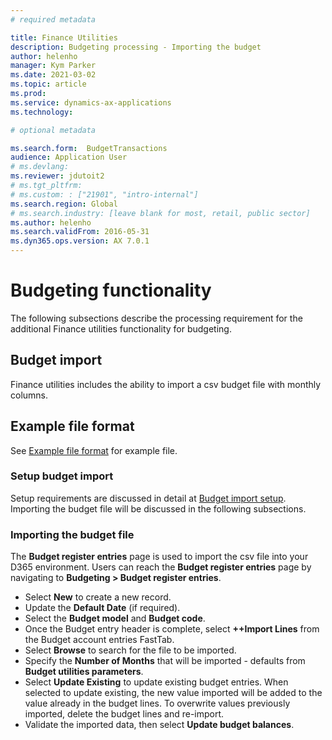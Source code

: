 ```yaml
---
# required metadata

title: Finance Utilities 
description: Budgeting processing - Importing the budget
author: helenho
manager: Kym Parker
ms.date: 2021-03-02
ms.topic: article
ms.prod: 
ms.service: dynamics-ax-applications
ms.technology: 

# optional metadata

ms.search.form:  BudgetTransactions
audience: Application User
# ms.devlang: 
ms.reviewer: jdutoit2
# ms.tgt_pltfrm: 
# ms.custom: : ["21901", "intro-internal"]
ms.search.region: Global
# ms.search.industry: [leave blank for most, retail, public sector]
ms.author: helenho
ms.search.validFrom: 2016-05-31
ms.dyn365.ops.version: AX 7.0.1
---
```


# Budgeting functionality
The following subsections describe the processing requirement for the additional Finance utilities functionality for budgeting.

## Budget import
Finance utilities includes the ability to import a csv budget file with monthly columns.

## Example file format
See [Example file format](Example-file-format.md) for example file.

### Setup budget import
Setup requirements are discussed in detail at [Budget import setup](../../Setup/BUDGETING/Budget-import.md). <br>
Importing the budget file will be discussed in the following subsections.

### Importing the budget file
The **Budget register entries** page is used to import the csv file into your D365 environment. 
Users can reach the **Budget register entries** page by navigating to **Budgeting > Budget register entries**.

-	Select **New** to create a new record.
-	Update the **Default Date** (if required).
-	Select the **Budget model** and **Budget code**.
-	Once the Budget entry header is complete, select **++Import Lines** from the Budget account entries FastTab.
-	Select **Browse** to search for the file to be imported.
-	Specify the **Number of Months** that will be imported - defaults from **Budget utilities parameters**.
-	Select **Update Existing** to update existing budget entries. When selected to update existing, the new value imported will be added to the value already in the budget lines.  To overwrite values previously imported, delete the budget lines and re-import. 
- Validate the imported data, then select **Update budget balances**.
